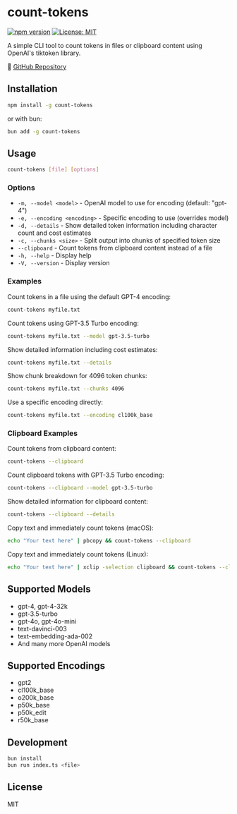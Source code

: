 # count-tokens

[![npm version](https://badge.fury.io/js/count-tokens.svg)](https://www.npmjs.com/package/count-tokens)
[![License: MIT](https://img.shields.io/badge/License-MIT-yellow.svg)](https://opensource.org/licenses/MIT)

A simple CLI tool to count tokens in files or clipboard content using OpenAI's tiktoken library.

🔗 [GitHub Repository](https://github.com/johnlindquist/count-tokens)

## Installation

```bash
npm install -g count-tokens
```

or with bun:

```bash
bun add -g count-tokens
```

## Usage

```bash
count-tokens [file] [options]
```

### Options

- `-m, --model <model>` - OpenAI model to use for encoding (default: "gpt-4")
- `-e, --encoding <encoding>` - Specific encoding to use (overrides model)
- `-d, --details` - Show detailed token information including character count and cost estimates
- `-c, --chunks <size>` - Split output into chunks of specified token size
- `--clipboard` - Count tokens from clipboard content instead of a file
- `-h, --help` - Display help
- `-V, --version` - Display version

### Examples

Count tokens in a file using the default GPT-4 encoding:
```bash
count-tokens myfile.txt
```

Count tokens using GPT-3.5 Turbo encoding:
```bash
count-tokens myfile.txt --model gpt-3.5-turbo
```

Show detailed information including cost estimates:
```bash
count-tokens myfile.txt --details
```

Show chunk breakdown for 4096 token chunks:
```bash
count-tokens myfile.txt --chunks 4096
```

Use a specific encoding directly:
```bash
count-tokens myfile.txt --encoding cl100k_base
```

### Clipboard Examples

Count tokens from clipboard content:
```bash
count-tokens --clipboard
```

Count clipboard tokens with GPT-3.5 Turbo encoding:
```bash
count-tokens --clipboard --model gpt-3.5-turbo
```

Show detailed information for clipboard content:
```bash
count-tokens --clipboard --details
```

Copy text and immediately count tokens (macOS):
```bash
echo "Your text here" | pbcopy && count-tokens --clipboard
```

Copy text and immediately count tokens (Linux):
```bash
echo "Your text here" | xclip -selection clipboard && count-tokens --clipboard
```

## Supported Models

- gpt-4, gpt-4-32k
- gpt-3.5-turbo
- gpt-4o, gpt-4o-mini
- text-davinci-003
- text-embedding-ada-002
- And many more OpenAI models

## Supported Encodings

- gpt2
- cl100k_base
- o200k_base
- p50k_base
- p50k_edit
- r50k_base

## Development

```bash
bun install
bun run index.ts <file>
```

## License

MIT
